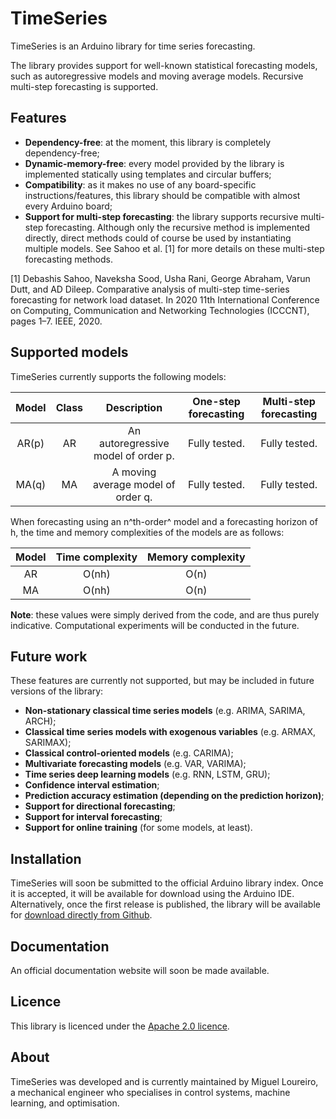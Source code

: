 # TimeSeries

TimeSeries is an Arduino library for time series forecasting.

The library provides support for well-known statistical forecasting models, such as autoregressive models and moving average models. Recursive multi-step forecasting is supported.

## Features

- **Dependency-free**: at the moment, this library is completely dependency-free;
- **Dynamic-memory-free**: every model provided by the library is implemented statically using templates and circular buffers;
- **Compatibility**: as it makes no use of any board-specific instructions/features, this library should be compatible with almost every Arduino board;
- **Support for multi-step forecasting**: the library supports recursive multi-step forecasting. Although only the recursive method is implemented directly, direct methods could of course be used by instantiating multiple models. See Sahoo et al. [1] for more details on these multi-step forecasting methods.

[1] Debashis Sahoo, Naveksha Sood, Usha Rani, George Abraham, Varun Dutt, and AD Dileep. Comparative analysis of multi-step time-series forecasting for network load dataset. In 2020 11th International Conference on Computing, Communication and Networking Technologies (ICCCNT), pages 1–7. IEEE, 2020.

## Supported models

TimeSeries currently supports the following models:

| Model | Class | Description | One-step forecasting | Multi-step forecasting |
| :----: | :----: | :----: | :----: | :----: |
| AR(p) | AR | An autoregressive model of order p. | Fully tested. | Fully tested. |
| MA(q) | MA | A moving average model of order q. | Fully tested. | Fully tested. |

When forecasting using an n^th-order^ model and a forecasting horizon of h, the time and memory complexities of the models are as follows:

| Model | Time complexity | Memory complexity |
| :----: | :----: | :----: |
| AR | O(nh) | O(n) |
| MA | O(nh) | O(n) |

**Note**: these values were simply derived from the code, and are thus purely indicative. Computational experiments will be conducted in the future.

## Future work

These features are currently not supported, but may be included in future versions of the library:

- **Non-stationary classical time series models** (e.g. ARIMA, SARIMA, ARCH);
- **Classical time series models with exogenous variables** (e.g. ARMAX, SARIMAX);
- **Classical control-oriented models** (e.g. CARIMA); 
- **Multivariate forecasting models** (e.g. VAR, VARIMA);
- **Time series deep learning models** (e.g. RNN, LSTM, GRU);
- **Confidence interval estimation**;
- **Prediction accuracy estimation (depending on the prediction horizon)**;
- **Support for directional forecasting**;
- **Support for interval forecasting**;
- **Support for online training** (for some models, at least).

## Installation

TimeSeries will soon be submitted to the official Arduino library index. Once it is accepted, it will be available for download using the Arduino IDE. Alternatively, once the first release is published, the library will be available for [download directly from Github](https://www.youtube.com/watch?v=WuqEAUirXw0).

## Documentation

An official documentation website will soon be made available.

## Licence

This library is licenced under the [Apache 2.0 licence](LICENSE).

## About

TimeSeries was developed and is currently maintained by Miguel Loureiro, a mechanical engineer who specialises in control systems, machine learning, and optimisation.
